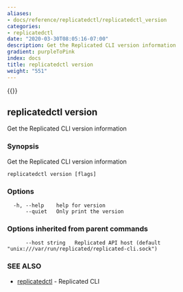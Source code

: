 ```yaml
---
aliases:
- docs/reference/replicatedctl/replicatedctl_version
categories:
- replicatedctl
date: "2020-03-30T08:05:16-07:00"
description: Get the Replicated CLI version information
gradient: purpleToPink
index: docs
title: replicatedctl version
weight: "551"
---
```


{{<legacynotice>}}

## replicatedctl version

Get the Replicated CLI version information

### Synopsis

Get the Replicated CLI version information

```
replicatedctl version [flags]
```

### Options

```
  -h, --help    help for version
      --quiet   Only print the version
```

### Options inherited from parent commands

```
      --host string   Replicated API host (default "unix:///var/run/replicated/replicated-cli.sock")
```

### SEE ALSO

* [replicatedctl](/api/replicatedctl/)	 - Replicated CLI

